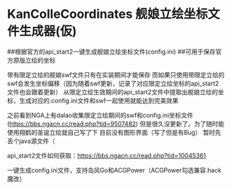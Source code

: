 KanColleCoordinates
舰娘立绘坐标文件生成器(仮)
====
##根据官方的api_start2一键生成舰娘立绘坐标文件(config.ini)
##可用于保存官方原版立绘的坐标

带有限定立绘的舰娘swf文件只有在实装期间才能保存
而如果只使用带限定立绘的swf会发生坐标偏移（因为随着swf更新，记录了对应限定立绘坐标的api_start2文件也会跟着更新）
从限定立绘生效期间的api_start2文件中提取出舰娘立绘的坐标，生成对应的.config.ini文件和swf一起使用就能达到完美效果

之前看到NGA上有dalao收集限定立绘期间的swf和config.ini坐标文件(https://bbs.ngacn.cc/read.php?tid=9507482)
但是很久没更新了。为了随时能使用翔鹤的圣诞立绘就自己写了下
目前没有图形界面（写了但是有Bug）
暂时先丢个java源文件（

api_start2文件如何获取：https://bbs.ngacn.cc/read.php?tid=10045361

一键生成config.ini文件，支持岛风Go和ACGPower（ACGPower勾选兼容.hack魔改）

